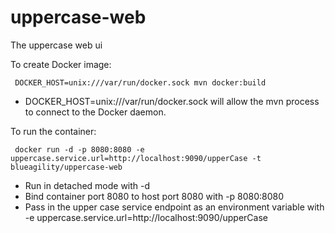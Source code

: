 # uppercase-web
The uppercase web ui

To create Docker image:

     DOCKER_HOST=unix:///var/run/docker.sock mvn docker:build

* DOCKER_HOST=unix:///var/run/docker.sock will allow the mvn process to connect to the Docker daemon.

To run the container:

     docker run -d -p 8080:8080 -e uppercase.service.url=http://localhost:9090/upperCase -t blueagility/uppercase-web

* Run in detached mode with -d
* Bind container port 8080 to host port 8080 with -p 8080:8080
* Pass in the upper case service endpoint as an environment variable with -e uppercase.service.url=http://localhost:9090/upperCase

